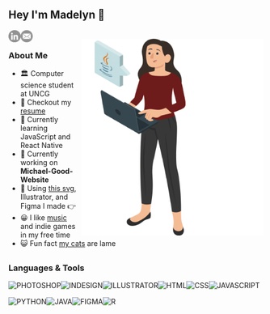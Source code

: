 ## Hey I'm Madelyn 👋

<a href='https://www.linkedin.com/in/goodmadelyn/'><img align='left' alt="LINKEDIN" src="https://github.com/m-bien/m-bien/blob/cd3e36755aab75f15551f9b7fa1f17ef6a926199/Assets/Icons/LinkedIn.png" height='24px'/></a>

<a href = "mailto: mrgood@uncg.edu"><img align='left' alt="EMAIL" src="https://github.com/m-bien/m-bien/blob/cd3e36755aab75f15551f9b7fa1f17ef6a926199/Assets/Icons/Email.png" height='24px'/></a>

<br/>

<img align="right" alt="GIF" src="https://github.com/m-bien/m-bien/blob/0afe3c893b8321aedc5e2d67990ab350bea793b6/Assets/Person/Stack-Resized.gif" width="360px"/>


### About Me
- 🏛️ Computer science student at UNCG
- 📝 Checkout my [resume](https://drive.google.com/file/d/1IW8i0OR1zkyuVJ-3lhV_22ECgryywHJx/view?usp=drive_link)
- 🌱 Currently learning JavaScript and React Native
- 🔨 Currently working on **Michael-Good-Website**
- 🎨 Using [this svg](https://storyset.com/illustration/computer-login/amico), Illustrator, and Figma I made 👉
- 😀 I like [music](https://musescore.com/user/23472121) and indie games in my free time 
- 😺 Fun fact [my cats](https://drive.google.com/file/d/1m1L4ZqLPA9Bwb1bZ5VT6UQkBXJLZtvdw/view?usp=sharing) are lame <br>
 
##

### Languages & Tools
<a href="https://www.adobe.com/products/photoshop.html" target="_blank"> <img align="left" alt="PHOTOSHOP" src="https://upload.wikimedia.org/wikipedia/commons/thumb/a/af/Adobe_Photoshop_CC_icon.svg/1051px-Adobe_Photoshop_CC_icon.svg.png" height="32px"/></a> 

<a href="https://www.adobe.com/products/illustrator.html" target="_blank"> <img align="left" alt="INDESIGN" src="https://upload.wikimedia.org/wikipedia/commons/thumb/4/48/Adobe_InDesign_CC_icon.svg/2101px-Adobe_InDesign_CC_icon.svg.png" height="32px"/></a>

<a href="https://www.adobe.com/products/illustrator.html" target="_blank"> <img align="left" alt="ILLUSTRATOR" src="https://upload.wikimedia.org/wikipedia/commons/thumb/f/fb/Adobe_Illustrator_CC_icon.svg/2101px-Adobe_Illustrator_CC_icon.svg.png" height="32px"/></a>

<a href="https://www.w3schools.com/html/html_intro.asp" target="_blank"> <img align="left" alt="HTML" src="https://cdn-icons-png.flaticon.com/512/732/732212.png" height="32px"/></a>

<a href="https://www.w3schools.com/css/css_intro.asp" target="_blank"> <img align="left" alt="CSS" src="https://cdn-icons-png.flaticon.com/512/732/732190.png" height="32px"/></a>

<a href="https://www.javascript.com/" target="_blank"> <img align="left" alt="JAVASCRIPT" src="https://cdn-icons-png.flaticon.com/512/5968/5968292.png" height="32px"/></a>

<a href="https://www.python.org/" target="_blank"> <img align="left" alt="PYTHON" src="https://cdn.freebiesupply.com/logos/large/2x/python-5-logo-png-transparent.png" height="32px"/></a>

<a href="https://www.w3schools.com/java/default.asp" target="_blank"> <img align="left" alt="JAVA" src="https://cdn-icons-png.flaticon.com/512/226/226777.png" height="32px"/></a>

<a href="https://www.figma.com/" target="_blank"> <img align="left" alt="FIGMA" src="https://upload.wikimedia.org/wikipedia/commons/3/33/Figma-logo.svg" height="32px"/></a>

<a href="https://www.r-project.org/about.html" target="_blank"> <img align="left" alt="R" src="https://seeklogo.com/images/R/r-project-logo-A101B11270-seeklogo.com.png" height="32px"/></a>




